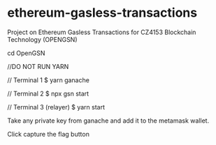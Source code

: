 # ethereum-gasless-transactions
Project on Ethereum Gasless Transactions for CZ4153 Blockchain Technology (OPENGSN)

cd OpenGSN


//DO NOT RUN YARN 

// Terminal 1
$ yarn ganache

// Terminal 2 
$ npx gsn start

// Terminal 3 (relayer)
$ yarn start


Take any private key from ganache and add it to the metamask wallet. 

Click capture the flag button

```
